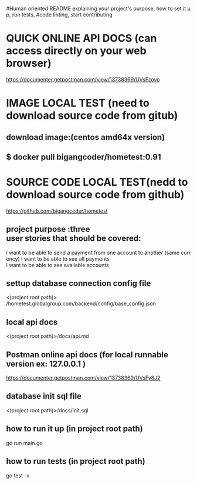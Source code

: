 #Human oriented README explaining your project's purpose, how to set it up, run tests,
#code linting, start contributing


# QUICK ONLINE API DOCS (can access directly on your web browser)
https://documenter.getpostman.com/view/13738369/UVsFzovo


# IMAGE LOCAL TEST (need to download source code from gitub)
## download image:(centos amd64x  version)
## $ docker pull bigangcoder/hometest:0.91
# SOURCE CODE LOCAL TEST(nedd to download source code from github)
https://github.com/bigangcoder/hometest



## project purpose  :three user stories that should be covered:

I want to be able to send a payment from one account to another (same currency)
I want to be able to see all payments
I want to be able to see available accounts

## settup database connection config file
<(project root path)> /hometest.globalgroup.com/backend/config/base_config.json

## local api docs 

<(project root path)>/docs/api.md

## Postman online api docs (for local runnable version   ex: 127.0.0.1 )

https://documenter.getpostman.com/view/13738369/UVsFy8J2

## database init sql file 

<(project root path)>/docs/init.sql

## how to run it up (in project root path)

go run main.go 

## how to run tests (in project root path)

go test -v 






